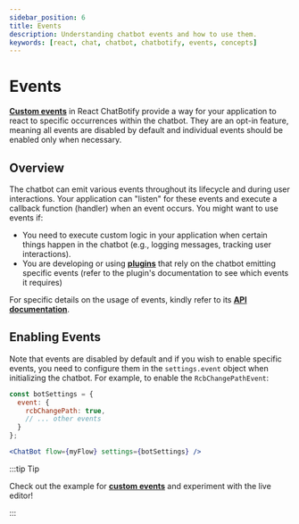 ```yaml
---
sidebar_position: 6
title: Events
description: Understanding chatbot events and how to use them.
keywords: [react, chat, chatbot, chatbotify, events, concepts]
---
```


# Events

[**Custom events**](/api/events) in React ChatBotify provide a way for your application to react to specific occurrences within the chatbot. They are an opt-in feature, meaning all events are disabled by default and individual events should be enabled only when necessary.

## Overview

The chatbot can emit various events throughout its lifecycle and during user interactions. Your application can "listen" for these events and execute a callback function (handler) when an event occurs. You might want to use events if:

*   You need to execute custom logic in your application when certain things happen in the chatbot (e.g., logging messages, tracking user interactions).
*   You are developing or using [**plugins**](/concepts/plugins) that rely on the chatbot emitting specific events (refer to the plugin's documentation to see which events it requires)

For specific details on the usage of events, kindly refer to its [**API documentation**](/api/events).

## Enabling Events

Note that events are disabled by default and if you wish to enable specific events, you need to configure them in the `settings.event` object when initializing the chatbot. For example, to enable the `RcbChangePathEvent`:

```jsx
const botSettings = {
  event: {
    rcbChangePath: true,
    // ... other events
  }
};

<ChatBot flow={myFlow} settings={botSettings} />
```

:::tip Tip

Check out the example for [**custom events**](/examples/custom_events) and experiment with the live editor!

:::